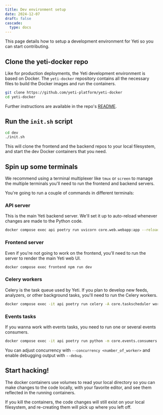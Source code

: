 ```yaml
---
title: Dev environment setup
date: 2024-12-07
draft: false
cascade:
  type: docs
---
```


This page details how to setup a development environment for Yeti so you can
start contributing.

## Clone the yeti-docker repo

Like for production deployments, the Yeti development environment is based on
Docker. The `yeti-docker` repository contains all the necessary files to build
the Docker images and run the containers.

```bash
git clone https://github.com/yeti-platform/yeti-docker
cd yeti-docker
```

Further instructions are available in the repo's
[README](https://github.com/yeti-platform/yeti-docker/blob/main/dev/README.md).

## Run the `init.sh` script

```bash
cd dev
./init.sh
```

This will clone the frontend and the backend repos to your local filesystem, and
start the dev Docker containers that you need.

## Spin up some terminals

We recommend using a terminal multiplexer like `tmux` or `screen` to manage the
multiple terminals you'll need to run the frontend and backend servers.

You're going to run a couple of commands in different terminals:

### API server

This is the main Yeti backend server. We'll set it up to auto-reload whenever
changes are made to the Python code.

```bash
docker compose exec api poetry run uvicorn core.web.webapp:app --reload --host 0.0.0.0
```

### Frontend server

Even if you're not going to work on the frontend, you'll need to run the server
to render the main Yeti web UI.

```bash
docker compose exec frontend npm run dev
```

### Celery workers

Celery is the task queue used by Yeti. If you plan to develop new feeds,
analyzers, or other background tasks, you'll need to run the Celery workers.

```bash
docker compose exec -it api poetry run celery -A core.taskscheduler worker --loglevel=INFO --purge -B -P threads
```

### Events tasks

If you wanna work with events tasks, you need to run one or several events
consumers.

```bash
docker compose exec -it api poetry run python -m core.events.consumers events
```

You can adjust concurrency with `--concurrency <number_of_worker>` and enable
debugging output with `--debug`.

## Start hacking!

The docker containers use volumes to read your local directory so you can make
changes to the code locally, with your favorite editor, and see them reflected
in the running containers.

If you kill the containers, the code changes will still exist on your local
filesystem, and re-creating them will pick up where you left off.
